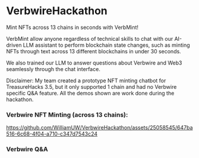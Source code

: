 # VerbwireHackathon
Mint NFTs across 13 chains in seconds with VerbMint! 

VerbMint allow anyone regardless of technical skills to chat with our AI-driven LLM assistant to perform blockchain state changes, such as minting NFTs through text across 13 different blockchains in under 30 seconds.

We also trained our LLM to answer questions about Verbwire and Web3 seamlessly through the chat interface.

Disclaimer: My team created a prototype NFT minting chatbot for TreasureHacks 3.5, but it only supported 1 chain and had no Verbwire specific Q&A feature. All the demos shown are work done during the hackathon.


### Verbwire NFT Minting (across 13 chains):


https://github.com/WilliamUW/VerbwireHackathon/assets/25058545/647ba516-6c68-4f04-a710-c347d7543c24



### Verbwire Q&A
